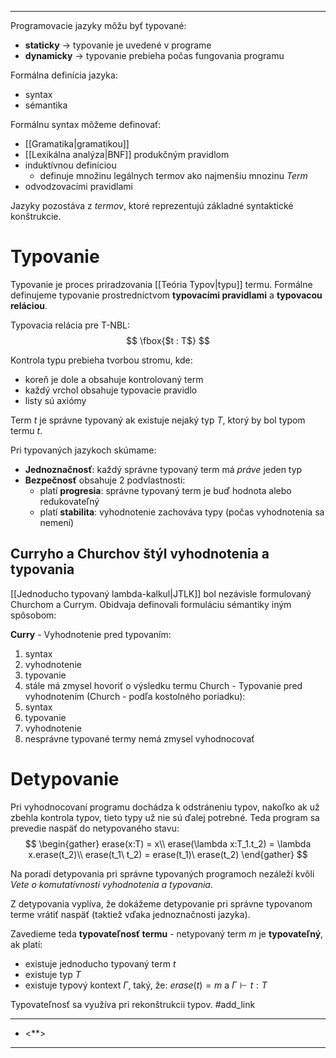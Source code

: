 ***********
Programovacie jazyky môžu byť typované:
- **staticky** $\rightarrow$ typovanie je uvedené v programe
- **dynamicky** $\rightarrow$ typovanie prebieha počas fungovania programu

Formálna definícia jazyka:
- syntax
- sémantika

Formálnu syntax môžeme definovať:
- [[Gramatika|gramatikou]]
- [[Lexikálna analýza|BNF]] produkčným pravidlom
- induktívnou definíciou
	- definuje množinu legálnych termov ako najmenšiu mnozinu $Term$
- odvodzovacími pravidlami

Jazyky pozostáva z *termov*, ktoré reprezentujú základné syntaktické konštrukcie.

# Typovanie
Typovanie je proces priradzovania [[Teória Typov|typu]] termu.
Formálne definujeme typovanie prostredníctvom **typovacími pravidlami** a **typovacou reláciou**.

Typovacia relácia pre T-NBL:
$$
\fbox{$t : T$}
$$


Kontrola typu prebieha tvorbou stromu, kde:
- koreň je dole a obsahuje kontrolovaný term
- každý vrchol obsahuje typovacie pravidlo
- listy sú axiómy

Term $t$ je správne typovaný ak existuje nejaký typ $T$, ktorý by bol typom termu $t$.

Pri typovaných jazykoch skúmame:
- **Jednoznačnosť**: každý správne typovaný term má *práve* jeden typ
- **Bezpečnosť** obsahuje 2 podvlastnosti:
	- platí **progresia**: správne typovaný term je buď hodnota alebo redukovateľný
	- platí **stabilita**: vyhodnotenie zachováva typy (počas vyhodnotenia sa nemení)

## Curryho a Churchov štýl vyhodnotenia a typovania

[[Jednoducho typovaný lambda-kalkul|JTLK]]  bol nezávisle formulovaný Churchom a Currym. Obidvaja definovali formuláciu sémantiky iným spôsobom:

**Curry** - Vyhodnotenie pred typovaním:
1. syntax
2. vyhodnotenie
3. typovanie
4. stále má zmysel hovoriť o výsledku termu
Church - Typovanie pred vyhodnotením (Church - podľa kostolného poriadku):
1. syntax
2. typovanie
3. vyhodnotenie
4. nesprávne typované termy nemá zmysel vyhodnocovať
# Detypovanie
Pri vyhodnocovaní programu dochádza k odstráneniu typov, nakoľko ak už zbehla kontrola typov, tieto typy už nie sú ďalej potrebné. Teda program sa prevedie naspäť do netypovaného stavu:
$$
\begin{gather}
erase(x:T) = x\\
erase(\lambda x:T_1.t_2) = \lambda x.erase(t_2)\\
erase(t_1\ t_2) = erase(t_1)\ erase(t_2)
\end{gather}
$$

Na poradí detypovania pri správne typovaných programoch nezáleží kvôli *Vete o komutatívnosti vyhodnotenia a typovania*.

Z detypovania vyplíva, že dokážeme detypovanie pri správne typovanom terme vrátiť naspäť (taktiež vďaka jednoznačnosti jazyka).

Zavedieme teda **typovateľnosť termu** - netypovaný term $m$ je **typovateľný**, ak platí:
- existuje jednoducho typovaný term $t$
- existuje typ $T$
- existuje typový kontext $\Gamma$, taký, že: $erase(t) = m$ a $\Gamma \vdash t : T$

Typovateľnosť sa využíva pri rekonštrukcii typov.
#add_link 



---
- <**>
---